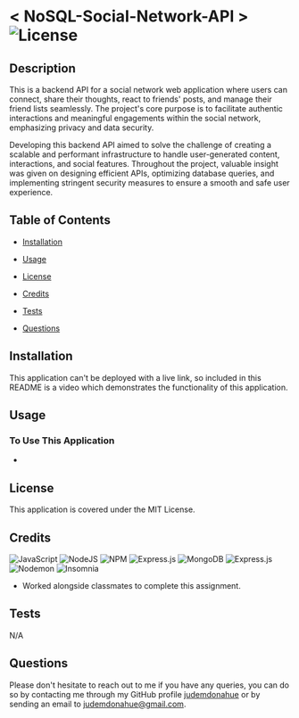 # < NoSQL-Social-Network-API > ![License](https://img.shields.io/static/v1?label=license&message=MIT&color=yellowgreen) 


## Description
This is a backend API for a social network web application where users can connect, share their thoughts, react to friends' posts, and manage their friend lists seamlessly. The project's core purpose is to facilitate authentic interactions and meaningful engagements within the social network, emphasizing privacy and data security.

Developing this backend API aimed to solve the challenge of creating a scalable and performant infrastructure to handle user-generated content, interactions, and social features. Throughout the project, valuable insight was given on designing efficient APIs, optimizing database queries, and implementing stringent security measures to ensure a smooth and safe user experience.

## Table of Contents

- [Installation](#Installation)

- [Usage](#Usage)

- [License](#License)

- [Credits](#Credits)

- [Tests](#Tests)

- [Questions](#Questions)

## Installation
This application can't be deployed with a live link, so included in this README is a video which demonstrates the functionality of this application.

## Usage
### To Use This Application 
-

## License
This application is covered under the MIT License.

## Credits
![JavaScript](https://img.shields.io/badge/javascript-%23323330.svg?style=for-the-badge&logo=javascript&logoColor=%23F7DF1E)
![NodeJS](https://img.shields.io/badge/node.js-6DA55F?style=for-the-badge&logo=node.js&logoColor=white)
![NPM](https://img.shields.io/badge/NPM-%23CB3837.svg?style=for-the-badge&logo=npm&logoColor=white)
![Express.js](https://img.shields.io/badge/express.js-%23404d59.svg?style=for-the-badge&logo=express&logoColor=%2361DAFB)
![MongoDB](https://img.shields.io/badge/MongoDB-%234ea94b.svg?style=for-the-badge&logo=mongodb&logoColor=white)
![Express.js](https://img.shields.io/badge/express.js-%23404d59.svg?style=for-the-badge&logo=express&logoColor=%2361DAFB)
![Nodemon](https://img.shields.io/badge/NODEMON-%23323330.svg?style=for-the-badge&logo=nodemon&logoColor=%BBDEAD)
![Insomnia](https://img.shields.io/badge/Insomnia-black?style=for-the-badge&logo=insomnia&logoColor=5849BE)
- Worked alongside classmates to complete this assignment.

## Tests
N/A

## Questions
Please don't hesitate to reach out to me if you have any queries, you can do so by contacting me through my GitHub profile [judemdonahue](https://github.com/judemdonahue) or by sending an email to judemdonahue@gmail.com.

